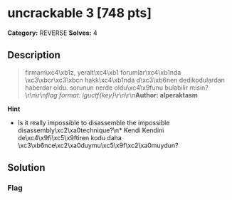 # uncrackable 3 [748 pts]

**Category:** REVERSE
**Solves:** 4

## Description
>firmam\xc4\xb1z, yeralt\xc4\xb1 forumlar\xc4\xb1nda \xc3\xbcr\xc3\xbcn hakk\xc4\xb1nda d\xc3\xb6nen dedikodulardan haberdar oldu. sorunun nerde oldu\xc4\x9funu bulabilir misin?\r\n\r\n*flag format: iguctf{key}*\r\n\r\n**Author: alperaktasm**

**Hint**
* Is it really impossible to disassemble the impossible disassembly\xc2\xa0technique?\n* Kendi Kendini de\xc4\x9fi\xc5\x9ftiren kodu daha \xc3\xb6nce\xc2\xa0duymu\xc5\x9f\xc2\xa0muydun?

## Solution

### Flag

